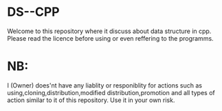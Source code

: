 # DS--CPP
Welcome to this repository where it discuss about data structure in cpp.
Please read the licence before using or even reffering to the programms.

# NB:
I (Owner) does'nt have any liablity or responiblity for actions such as using,cloning,distribution,modified distribution,promotion and all types of action similar to it of this repository.
Use it in your own risk.

